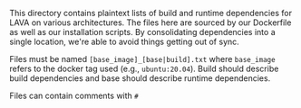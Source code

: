 This directory contains plaintext lists of build and runtime dependencies for LAVA on various architectures.
The files here are sourced by our Dockerfile as well as our installation scripts.
By consolidating dependencies into a single location, we're able to avoid things getting out of sync.

Files must be named `[base_image]_[base|build].txt` where `base_image` refers to the docker tag used (e.g., `ubuntu:20.04`). Build should describe build dependencies and base should describe runtime dependencies.

Files can contain comments with `#`
